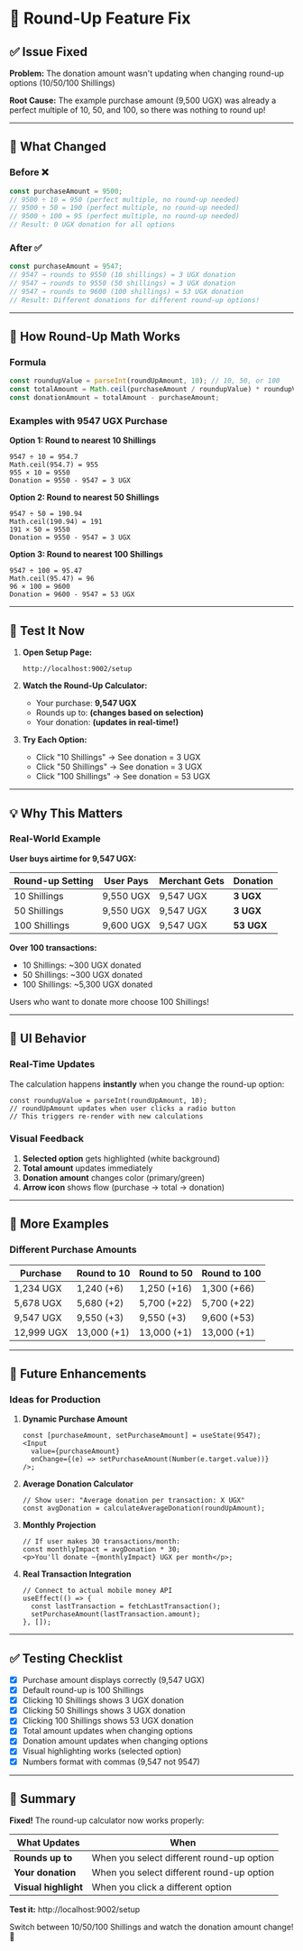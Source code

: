 # 🔄 Round-Up Feature Fix

## ✅ Issue Fixed

**Problem:** The donation amount wasn't updating when changing round-up options (10/50/100 Shillings)

**Root Cause:** The example purchase amount (9,500 UGX) was already a perfect multiple of 10, 50, and 100, so there was nothing to round up!

---

## 🔧 What Changed

### Before ❌

```typescript
const purchaseAmount = 9500;
// 9500 ÷ 10 = 950 (perfect multiple, no round-up needed)
// 9500 ÷ 50 = 190 (perfect multiple, no round-up needed)
// 9500 ÷ 100 = 95 (perfect multiple, no round-up needed)
// Result: 0 UGX donation for all options
```

### After ✅

```typescript
const purchaseAmount = 9547;
// 9547 → rounds to 9550 (10 shillings) = 3 UGX donation
// 9547 → rounds to 9550 (50 shillings) = 3 UGX donation
// 9547 → rounds to 9600 (100 shillings) = 53 UGX donation
// Result: Different donations for different round-up options!
```

---

## 🧪 How Round-Up Math Works

### Formula

```typescript
const roundupValue = parseInt(roundUpAmount, 10); // 10, 50, or 100
const totalAmount = Math.ceil(purchaseAmount / roundupValue) * roundupValue;
const donationAmount = totalAmount - purchaseAmount;
```

### Examples with 9547 UGX Purchase

**Option 1: Round to nearest 10 Shillings**

```
9547 ÷ 10 = 954.7
Math.ceil(954.7) = 955
955 × 10 = 9550
Donation = 9550 - 9547 = 3 UGX
```

**Option 2: Round to nearest 50 Shillings**

```
9547 ÷ 50 = 190.94
Math.ceil(190.94) = 191
191 × 50 = 9550
Donation = 9550 - 9547 = 3 UGX
```

**Option 3: Round to nearest 100 Shillings**

```
9547 ÷ 100 = 95.47
Math.ceil(95.47) = 96
96 × 100 = 9600
Donation = 9600 - 9547 = 53 UGX
```

---

## 📱 Test It Now

1. **Open Setup Page:**

   ```
   http://localhost:9002/setup
   ```

2. **Watch the Round-Up Calculator:**

   - Your purchase: **9,547 UGX**
   - Rounds up to: **(changes based on selection)**
   - Your donation: **(updates in real-time!)**

3. **Try Each Option:**
   - Click "10 Shillings" → See donation = 3 UGX
   - Click "50 Shillings" → See donation = 3 UGX
   - Click "100 Shillings" → See donation = 53 UGX

---

## 💡 Why This Matters

### Real-World Example

**User buys airtime for 9,547 UGX:**

| Round-up Setting | User Pays | Merchant Gets | Donation   |
| ---------------- | --------- | ------------- | ---------- |
| 10 Shillings     | 9,550 UGX | 9,547 UGX     | **3 UGX**  |
| 50 Shillings     | 9,550 UGX | 9,547 UGX     | **3 UGX**  |
| 100 Shillings    | 9,600 UGX | 9,547 UGX     | **53 UGX** |

**Over 100 transactions:**

- 10 Shillings: ~300 UGX donated
- 50 Shillings: ~300 UGX donated
- 100 Shillings: ~5,300 UGX donated

Users who want to donate more choose 100 Shillings!

---

## 🎨 UI Behavior

### Real-Time Updates

The calculation happens **instantly** when you change the round-up option:

```tsx
const roundupValue = parseInt(roundUpAmount, 10);
// roundUpAmount updates when user clicks a radio button
// This triggers re-render with new calculations
```

### Visual Feedback

1. **Selected option** gets highlighted (white background)
2. **Total amount** updates immediately
3. **Donation amount** changes color (primary/green)
4. **Arrow icon** shows flow (purchase → total → donation)

---

## 🔢 More Examples

### Different Purchase Amounts

| Purchase   | Round to 10 | Round to 50 | Round to 100 |
| ---------- | ----------- | ----------- | ------------ |
| 1,234 UGX  | 1,240 (+6)  | 1,250 (+16) | 1,300 (+66)  |
| 5,678 UGX  | 5,680 (+2)  | 5,700 (+22) | 5,700 (+22)  |
| 9,547 UGX  | 9,550 (+3)  | 9,550 (+3)  | 9,600 (+53)  |
| 12,999 UGX | 13,000 (+1) | 13,000 (+1) | 13,000 (+1)  |

---

## 🚀 Future Enhancements

### Ideas for Production

1. **Dynamic Purchase Amount**

   ```tsx
   const [purchaseAmount, setPurchaseAmount] = useState(9547);
   <Input
     value={purchaseAmount}
     onChange={(e) => setPurchaseAmount(Number(e.target.value))}
   />;
   ```

2. **Average Donation Calculator**

   ```tsx
   // Show user: "Average donation per transaction: X UGX"
   const avgDonation = calculateAverageDonation(roundUpAmount);
   ```

3. **Monthly Projection**

   ```tsx
   // If user makes 30 transactions/month:
   const monthlyImpact = avgDonation * 30;
   <p>You'll donate ~{monthlyImpact} UGX per month</p>;
   ```

4. **Real Transaction Integration**
   ```tsx
   // Connect to actual mobile money API
   useEffect(() => {
     const lastTransaction = fetchLastTransaction();
     setPurchaseAmount(lastTransaction.amount);
   }, []);
   ```

---

## ✅ Testing Checklist

- [x] Purchase amount displays correctly (9,547 UGX)
- [x] Default round-up is 100 Shillings
- [x] Clicking 10 Shillings shows 3 UGX donation
- [x] Clicking 50 Shillings shows 3 UGX donation
- [x] Clicking 100 Shillings shows 53 UGX donation
- [x] Total amount updates when changing options
- [x] Donation amount updates when changing options
- [x] Visual highlighting works (selected option)
- [x] Numbers format with commas (9,547 not 9547)

---

## 🎯 Summary

**Fixed!** The round-up calculator now works properly:

| What Updates         | When                                      |
| -------------------- | ----------------------------------------- |
| **Rounds up to**     | When you select different round-up option |
| **Your donation**    | When you select different round-up option |
| **Visual highlight** | When you click a different option         |

**Test it:** http://localhost:9002/setup

Switch between 10/50/100 Shillings and watch the donation amount change! 🎉
